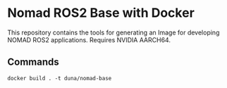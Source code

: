 # Nomad ROS2 Base with Docker
This repository contains the tools for generating an Image for developing NOMAD ROS2 applications. Requires NVIDIA AARCH64.

## Commands
`docker build . -t duna/nomad-base`
